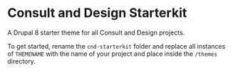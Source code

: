 # Consult and Design Starterkit
A Drupal 8 starter theme for all Consult and Design projects.

To get started, rename the `cnd-starterkit` folder and replace all instances of `THEMENAME` with the name of your project and place inside the `/themes` directory.

